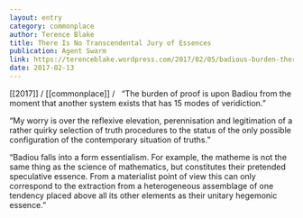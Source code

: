 ```yaml
---
layout: entry
category: commonplace
author: Terence Blake
title: There Is No Transcendental Jury of Essences
publication: Agent Swarm
link: https://terenceblake.wordpress.com/2017/02/05/badious-burden-there-is-no-transcendental-jury-of-essences/
date: 2017-02-13
---
```


[[2017]] / [[commonplace]] / 
 
“The burden of proof is upon Badiou from the moment that another system exists that has 15 modes of veridiction.”

“My worry is over the reflexive elevation, perennisation and legitimation of a rather quirky selection of truth procedures to the status of the only possible configuration of the contemporary situation of truths.”

“Badiou falls into a form essentialism. For example, the matheme is not the same thing as the science of mathematics, but constitutes their pretended speculative essence. From a materialist point of view this can only correspond to the extraction from a heterogeneous assemblage of one tendency placed above all its other elements as their unitary hegemonic essence.”

